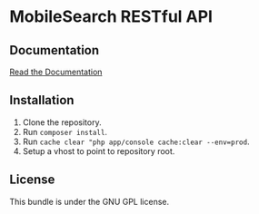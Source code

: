 MobileSearch RESTful API
=====================


Documentation
-------------

[Read the Documentation](http://am.fs_rest.dev.inlead.dk/web/)

Installation
------------

1. Clone the repository.
2. Run ``composer install``.
3. Run ``cache clear "php app/console cache:clear --env=prod``.
4. Setup a vhost to point to repository root.

License
-------

This bundle is under the GNU GPL license.
